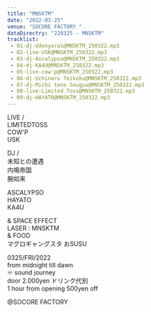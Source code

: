 ```yaml
---
title: "MNSKTM"
date: "2022-03-25"
venue: "SOCORE FACTORY "
dataDirectry: "220325 - MNSKTM"
tracklist: 
 - 01-dj-Udenyorai@MNSKTM_250322.mp3
 - 02-live-USK@MNSKTM_250322.mp3
 - 03-dj-Ascalypso@MNSKTM_250322.mp3
 - 04-dj-KA4U@MNSKTM_250322.mp3
 - 05-live-cow'p@MNSKTM_250322.mp3
 - 06-dj-Uchinaru Teikoku@MNSKTM_250322.mp3
 - 07-dj-Michi tono Souguu@MNSKTM_250322.mp3
 - 08-live-Limited Toss@MNSKTM_250322.mp3
 - 09-dj-HAYATO@MNSKTM_250322.mp3
---
```

LIVE /  
LIMITEDTOSS  
COW'P  
USK  

DJ /  
未知との遭遇  
内鳴帝国  
腕如来

ASCALYPSO  
HAYATO  
KA4U  

& SPACE EFFECT  
LASER : MNSKTM  
& FOOD  
マグロギャングスタ おSUSU

0325/FRI/2022  
from midnight till dawn  
♾ sound journey  
door 2.000yen ドリンク代別  
1 hour from opening 500yen off

@SOCORE FACTORY
